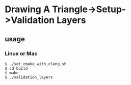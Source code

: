 # Drawing A Triangle->Setup->Validation Layers
## usage
### Linux or Mac
```
$ ./set_cmake_with_clang.sh
$ cd build
$ make
$ ./validation_layers
```
